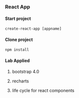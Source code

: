 ### React App

#### Start project

    create-react-app [appname]

#### Clone project

    npm install

#### Lab Applied

1. bootstrap 4.0

2. recharts

3. life cycle for react components